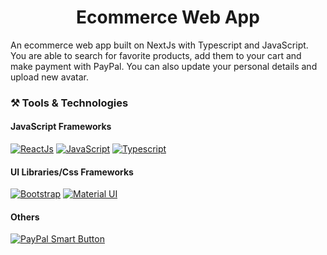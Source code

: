 <h1 align="center"> Ecommerce Web App </h1>

<p>An ecommerce web app built on NextJs with Typescript and JavaScript. You are able to search for favorite products, add them to your cart and make payment with PayPal. You can also update your personal details and upload new avatar.</p>

<h3 align="left">⚒️ Tools & Technologies</h3>
<h4 align="left"> JavaScript Frameworks </h4>

[![ReactJs](https://img.shields.io/badge/React-20232A?style=for-the-badge&logo=react&logoColor=61DAFB)](#)
[![JavaScript](https://img.shields.io/badge/-JavaScript-F7DF1E?logo=javascript&logoColor=black&style=for-the-badge)](#)
[![Typescript](https://img.shields.io/badge/TypeScript-007ACC?style=for-the-badge&logo=typescript&logoColor=white)](#)

<h4 align="left"> UI Libraries/Css Frameworks </h4>

[![Bootstrap](https://img.shields.io/badge/Bootstrap-563D7C?style=for-the-badge&logo=bootstrap&logoColor=white)](#)
[![Material UI](https://img.shields.io/badge/Material--UI-0081CB?style=for-the-badge&logo=material-ui&logoColor=white)](#)

<h4 align="left"> Others </h4>

[![PayPal Smart Button](https://img.shields.io/badge/PayPal-00457C?style=for-the-badge&logo=paypal&logoColor=white)](#)
